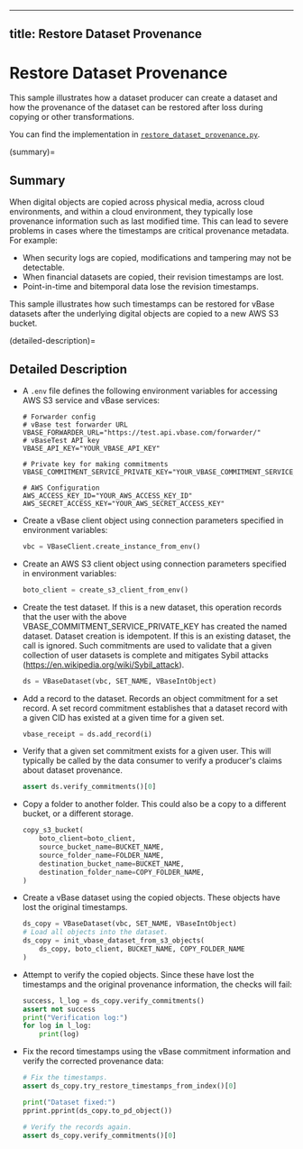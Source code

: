 ----
title: Restore Dataset Provenance
----

<!-- omit in toc -->
# Restore Dataset Provenance

This sample illustrates how a dataset producer can create a dataset
and how the provenance of the dataset can be restored
after loss during copying or other transformations.

You can find the implementation in [`restore_dataset_provenance.py`](https://github.com/validityBase/vbase-py-samples/blob/main/samples/restore_dataset_provenance.py).

(summary)=
## Summary<a href="#summary" id="summary"></a>

When digital objects are copied across physical media, across cloud environments,
and within a cloud environment, they typically lose provenance information
such as last modified time.
This can lead to severe problems in cases where the timestamps are critical provenance metadata.
For example:
- When security logs are copied, modifications and tampering may not be detectable.
- When financial datasets are copied, their revision timestamps are lost.
- Point-in-time and bitemporal data lose the revision timestamps.

This sample illustrates how such timestamps can be restored for vBase datasets
after the underlying digital objects are copied to a new AWS S3 bucket.

(detailed-description)=
## Detailed Description<a href="#detailed-description" id="detailed-description"></a>

- A `.env` file defines the following environment variables
for accessing AWS S3 service and vBase services:
    ```shell
    # Forwarder config
    # vBase test forwarder URL
    VBASE_FORWARDER_URL="https://test.api.vbase.com/forwarder/"
    # vBaseTest API key
    VBASE_API_KEY="YOUR_VBASE_API_KEY"

    # Private key for making commitments
    VBASE_COMMITMENT_SERVICE_PRIVATE_KEY="YOUR_VBASE_COMMITMENT_SERVICE_PRIVATE_KEY"

    # AWS Configuration
    AWS_ACCESS_KEY_ID="YOUR_AWS_ACCESS_KEY_ID"
    AWS_SECRET_ACCESS_KEY="YOUR_AWS_SECRET_ACCESS_KEY"
    ```

- Create a vBase client object using connection parameters specified in environment variables:
    ```python
    vbc = VBaseClient.create_instance_from_env()
    ```

- Create an AWS S3 client object using connection parameters specified in environment variables:
    ```python
    boto_client = create_s3_client_from_env()
    ```

- Create the test dataset.
If this is a new dataset,
this operation records that the user with the above VBASE_COMMITMENT_SERVICE_PRIVATE_KEY
has created the named dataset.
Dataset creation is idempotent.
If this is an existing dataset, the call is ignored.
Such commitments are used to validate that a given collection of user datasets is complete
and mitigates Sybil attacks (https://en.wikipedia.org/wiki/Sybil_attack).
    ```python
    ds = VBaseDataset(vbc, SET_NAME, VBaseIntObject)
    ```

- Add a record to the dataset.
Records an object commitment for a set record.
A set record commitment establishes that a dataset record with a given CID
has existed at a given time for a given set.
    ```python
    vbase_receipt = ds.add_record(i)
    ```

- Verify that a given set commitment exists for a given user.
This will typically be called by the data consumer to verify
a producer's claims about dataset provenance.
    ```python
    assert ds.verify_commitments()[0]
    ```

- Copy a folder to another folder.
This could also be a copy to a different bucket,
or a different storage.
    ```python
    copy_s3_bucket(
        boto_client=boto_client,
        source_bucket_name=BUCKET_NAME,
        source_folder_name=FOLDER_NAME,
        destination_bucket_name=BUCKET_NAME,
        destination_folder_name=COPY_FOLDER_NAME,
    )
    ```

- Create a vBase dataset using the copied objects.
These objects have lost the original timestamps.
    ```python
    ds_copy = VBaseDataset(vbc, SET_NAME, VBaseIntObject)
    # Load all objects into the dataset.
    ds_copy = init_vbase_dataset_from_s3_objects(
        ds_copy, boto_client, BUCKET_NAME, COPY_FOLDER_NAME
    )
    ```

- Attempt to verify the copied objects.
Since these have lost the timestamps and the original provenance information,
the checks will fail:
    ```python
    success, l_log = ds_copy.verify_commitments()
    assert not success
    print("Verification log:")
    for log in l_log:
        print(log)
    ```

- Fix the record timestamps using the vBase commitment information
and verify the corrected provenance data:
    ```python
    # Fix the timestamps.
    assert ds_copy.try_restore_timestamps_from_index()[0]

    print("Dataset fixed:")
    pprint.pprint(ds_copy.to_pd_object())

    # Verify the records again.
    assert ds_copy.verify_commitments()[0]
    ```
